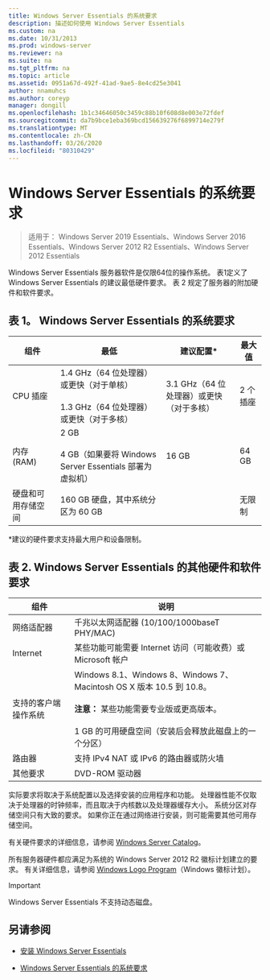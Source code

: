```yaml
---
title: Windows Server Essentials 的系统要求
description: 描述如何使用 Windows Server Essentials
ms.custom: na
ms.date: 10/31/2013
ms.prod: windows-server
ms.reviewer: na
ms.suite: na
ms.tgt_pltfrm: na
ms.topic: article
ms.assetid: 0951a67d-492f-41ad-9ae5-8e4cd25e3041
author: nnamuhcs
ms.author: coreyp
manager: dongill
ms.openlocfilehash: 1b1c34646050c3459c88b10f608d8e003e72fdef
ms.sourcegitcommit: da7b9bce1eba369bcd156639276f6899714e279f
ms.translationtype: MT
ms.contentlocale: zh-CN
ms.lasthandoff: 03/26/2020
ms.locfileid: "80310429"
---
```

# <a name="system-requirements-for-windows-server-essentials"></a>Windows Server Essentials 的系统要求

>适用于： Windows Server 2019 Essentials、Windows Server 2016 Essentials、Windows Server 2012 R2 Essentials、Windows Server 2012 Essentials 
  
  Windows Server Essentials 服务器软件是仅限64位的操作系统。 表1定义了 Windows Server Essentials 的建议最低硬件要求。 表 2 规定了服务器的附加硬件和软件要求。  
    
  
## <a name="table-1-system-requirements-for-windows-server-essentials"></a>表 1。 Windows Server Essentials 的系统要求  
  
|组件|最低|建议配置*|最大值|  
|---------------|-------------|-------------------|-------------|  
|CPU 插座|1.4 GHz（64 位处理器）或更快（对于单核）<br /><br /> 1.3 GHz（64 位处理器）或更快（对于多核）|3.1 GHz（64 位处理器）或更快（对于多核）|2 个插座|  
|内存 (RAM)|2 GB<br /><br /> 4 GB（如果要将 Windows Server Essentials 部署为虚拟机）|16 GB|64 GB|  
|硬盘和可用存储空间|160 GB 硬盘，其中系统分区为 60 GB||无限制|  
  
 *建议的硬件要求支持最大用户和设备限制。  
  
## <a name="table-2-additional-hardware-and-software-requirements-for-windows-server-essentials"></a>表 2. Windows Server Essentials 的其他硬件和软件要求  
  
|组件|说明|  
|---------------|-----------------|  
|网络适配器|千兆以太网适配器 (10/100/1000baseT PHY/MAC)|  
|Internet|某些功能可能需要 Internet 访问（可能收费）或 Microsoft 帐户|  
|支持的客户端操作系统|Windows 8.1、Windows 8、Windows 7、Macintosh OS X 版本 10.5 到 10.8。<br /><br /> **注意：** 某些功能需要专业版或更高版本。<br /><br /> 1 GB 的可用硬盘空间（安装后会释放此磁盘上的一个分区）|  
|路由器|支持 IPv4 NAT 或 IPv6 的路由器或防火墙|  
|其他要求|DVD-ROM 驱动器|  
  
 实际要求将取决于系统配置以及选择安装的应用程序和功能。 处理器性能不仅取决于处理器的时钟频率，而且取决于内核数以及处理器缓存大小。 系统分区对存储空间只有大致的要求。 如果你正在通过网络进行安装，则可能需要其他可用存储空间。  
  
 有关硬件要求的详细信息，请参阅 [Windows Server Catalog](https://www.windowsservercatalog.com/)。  
  
 所有服务器硬件都应满足为系统的 Windows Server 2012 R2 徽标计划建立的要求。 有关详细信息，请参阅 [Windows Logo Program](https://msdn.microsoft.com/windows/hardware/gg487403.aspx)（Windows 徽标计划）。  

> [!IMPORTANT]
> Windows Server Essentials 不支持动态磁盘。

## <a name="see-also"></a>另请参阅  
 
-   [安装 Windows Server Essentials](../install/Install-Windows-Server-Essentials.md)  
  
-   [Windows Server Essentials 的系统要求](system-requirements.md)


